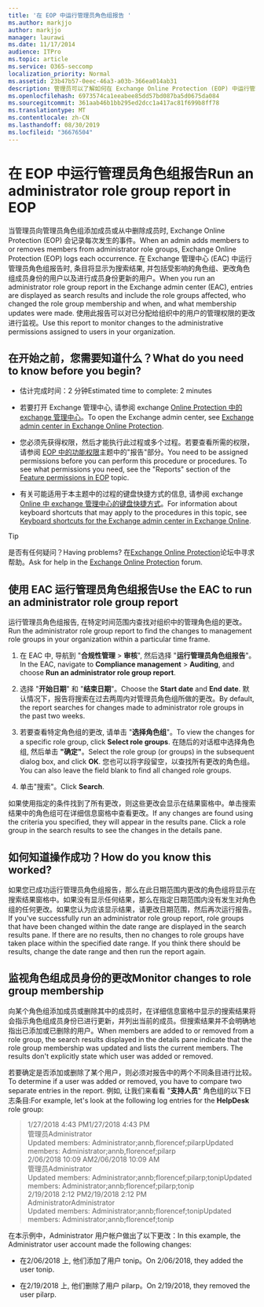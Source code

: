 ```yaml
---
title: '在 EOP 中运行管理员角色组报告 '
ms.author: markjjo
author: markjjo
manager: laurawi
ms.date: 11/17/2014
audience: ITPro
ms.topic: article
ms.service: O365-seccomp
localization_priority: Normal
ms.assetid: 23b47b57-0eec-46a3-a03b-366ea014ab31
description: 管理员可以了解如何在 Exchange Online Protection (EOP) 中运行管理员角色组报告。 当管理员向管理员角色组添加成员或从中删除成员时, 此报告将记录, Microsoft Exchange Online Protection (EOP) 会记录每次出现的情况。
ms.openlocfilehash: 6973574ca1eeabee85dd57bd087ba5d0675da084
ms.sourcegitcommit: 361aab46b1bb295ed2dcc1a417ac81f699b8ff78
ms.translationtype: MT
ms.contentlocale: zh-CN
ms.lasthandoff: 08/30/2019
ms.locfileid: "36676504"
---
```

# <a name="run-an-administrator-role-group-report-in-eop"></a><span data-ttu-id="16304-104">在 EOP 中运行管理员角色组报告</span><span class="sxs-lookup"><span data-stu-id="16304-104">Run an administrator role group report in EOP</span></span>

 <span data-ttu-id="16304-105">当管理员向管理员角色组添加成员或从中删除成员时, Exchange Online Protection (EOP) 会记录每次发生的事件。</span><span class="sxs-lookup"><span data-stu-id="16304-105">When an admin adds members to or removes members from administrator role groups, Exchange Online Protection (EOP) logs each occurrence.</span></span> <span data-ttu-id="16304-106">在 Exchange 管理中心 (EAC) 中运行管理员角色组报告时, 条目将显示为搜索结果, 并包括受影响的角色组、更改角色组成员身份的用户以及进行成员身份更新的用户。</span><span class="sxs-lookup"><span data-stu-id="16304-106">When you run an administrator role group report in the Exchange admin center (EAC), entries are displayed as search results and include the role groups affected, who changed the role group membership and when, and what membership updates were made.</span></span> <span data-ttu-id="16304-107">使用此报告可以对已分配给组织中的用户的管理权限的更改进行监视。</span><span class="sxs-lookup"><span data-stu-id="16304-107">Use this report to monitor changes to the administrative permissions assigned to users in your organization.</span></span>
  
## <a name="what-do-you-need-to-know-before-you-begin"></a><span data-ttu-id="16304-108">在开始之前，您需要知道什么？</span><span class="sxs-lookup"><span data-stu-id="16304-108">What do you need to know before you begin?</span></span>

- <span data-ttu-id="16304-109">估计完成时间：2 分钟</span><span class="sxs-lookup"><span data-stu-id="16304-109">Estimated time to complete: 2 minutes</span></span>

- <span data-ttu-id="16304-110">若要打开 Exchange 管理中心, 请参阅 exchange [Online Protection 中的 exchange 管理中心](../exchange-admin-center-in-exchange-online-protection-eop.md)。</span><span class="sxs-lookup"><span data-stu-id="16304-110">To open the Exchange admin center, see [Exchange admin center in Exchange Online Protection](../exchange-admin-center-in-exchange-online-protection-eop.md).</span></span>

- <span data-ttu-id="16304-p103">您必须先获得权限，然后才能执行此过程或多个过程。若要查看所需的权限，请参阅 [EOP 中的功能权限](feature-permissions-in-eop.md)主题中的"报告"部分。</span><span class="sxs-lookup"><span data-stu-id="16304-p103">You need to be assigned permissions before you can perform this procedure or procedures. To see what permissions you need, see the "Reports" section of the [Feature permissions in EOP](feature-permissions-in-eop.md) topic.</span></span>

- <span data-ttu-id="16304-113">有关可能适用于本主题中的过程的键盘快捷方式的信息, 请参阅 exchange [Online 中 exchange 管理中心的键盘快捷方式](https://docs.microsoft.com/Exchange/accessibility/keyboard-shortcuts-in-admin-center)。</span><span class="sxs-lookup"><span data-stu-id="16304-113">For information about keyboard shortcuts that may apply to the procedures in this topic, see [Keyboard shortcuts for the Exchange admin center in Exchange Online](https://docs.microsoft.com/Exchange/accessibility/keyboard-shortcuts-in-admin-center).</span></span>

> [!TIP]
> <span data-ttu-id="16304-114">是否有任何疑问？</span><span class="sxs-lookup"><span data-stu-id="16304-114">Having problems?</span></span> <span data-ttu-id="16304-115">在[Exchange Online Protection](https://go.microsoft.com/fwlink/p/?linkId=285351)论坛中寻求帮助。</span><span class="sxs-lookup"><span data-stu-id="16304-115">Ask for help in the [Exchange Online Protection](https://go.microsoft.com/fwlink/p/?linkId=285351) forum.</span></span>
  
## <a name="use-the-eac-to-run-an-administrator-role-group-report"></a><span data-ttu-id="16304-116">使用 EAC 运行管理员角色组报告</span><span class="sxs-lookup"><span data-stu-id="16304-116">Use the EAC to run an administrator role group report</span></span>

<span data-ttu-id="16304-117">运行管理员角色组报告, 在特定时间范围内查找对组织中的管理角色组的更改。</span><span class="sxs-lookup"><span data-stu-id="16304-117">Run the administrator role group report to find the changes to management role groups in your organization within a particular time frame.</span></span>
  
1. <span data-ttu-id="16304-118">在 EAC 中, 导航到 "**合规性管理** \> **审核**", 然后选择 "**运行管理员角色组报告**"。</span><span class="sxs-lookup"><span data-stu-id="16304-118">In the EAC, navigate to **Compliance management** \> **Auditing**, and choose **Run an administrator role group report**.</span></span>

2. <span data-ttu-id="16304-119">选择 "**开始日期**" 和 "**结束日期**"。</span><span class="sxs-lookup"><span data-stu-id="16304-119">Choose the **Start date** and **End date**.</span></span> <span data-ttu-id="16304-120">默认情况下，报告将搜索在过去两周内对管理员角色组所做的更改。</span><span class="sxs-lookup"><span data-stu-id="16304-120">By default, the report searches for changes made to administrator role groups in the past two weeks.</span></span>

3. <span data-ttu-id="16304-121">若要查看特定角色组的更改, 请单击 "**选择角色组**"。</span><span class="sxs-lookup"><span data-stu-id="16304-121">To view the changes for a specific role group, click **Select role groups**.</span></span> <span data-ttu-id="16304-122">在随后的对话框中选择角色组, 然后单击 **"确定"**。</span><span class="sxs-lookup"><span data-stu-id="16304-122">Select the role group (or groups) in the subsequent dialog box, and click **OK**.</span></span> <span data-ttu-id="16304-123">您也可以将字段留空，以查找所有更改的角色组。</span><span class="sxs-lookup"><span data-stu-id="16304-123">You can also leave the field blank to find all changed role groups.</span></span>

4. <span data-ttu-id="16304-124">单击"搜索"。</span><span class="sxs-lookup"><span data-stu-id="16304-124">Click **Search**.</span></span>

<span data-ttu-id="16304-p107">如果使用指定的条件找到了所有更改，则这些更改会显示在结果窗格中。单击搜索结果中的角色组可在详细信息窗格中查看更改。</span><span class="sxs-lookup"><span data-stu-id="16304-p107">If any changes are found using the criteria you specified, they will appear in the results pane. Click a role group in the search results to see the changes in the details pane.</span></span>
  
## <a name="how-do-you-know-this-worked"></a><span data-ttu-id="16304-127">如何知道操作成功？</span><span class="sxs-lookup"><span data-stu-id="16304-127">How do you know this worked?</span></span>

<span data-ttu-id="16304-p108">如果您已成功运行管理员角色组报告，那么在此日期范围内更改的角色组将显示在搜索结果窗格中。如果没有显示任何结果，那么在指定日期范围内没有发生对角色组的任何更改。如果您认为应该显示结果，请更改日期范围，然后再次运行报告。</span><span class="sxs-lookup"><span data-stu-id="16304-p108">If you've successfully run an administrator role group report, role groups that have been changed within the date range are displayed in the search results pane. If there are no results, then no changes to role groups have taken place within the specified date range. If you think there should be results, change the date range and then run the report again.</span></span>
  
## <a name="monitor-changes-to-role-group-membership"></a><span data-ttu-id="16304-131">监视角色组成员身份的更改</span><span class="sxs-lookup"><span data-stu-id="16304-131">Monitor changes to role group membership</span></span>

<span data-ttu-id="16304-p109">向某个角色组添加成员或删除其中的成员时，在详细信息窗格中显示的搜索结果将会指示角色组成员身份已进行更新，并列出当前的成员。但搜索结果并不会明确地指出已添加或已删除的用户。</span><span class="sxs-lookup"><span data-stu-id="16304-p109">When members are added to or removed from a role group, the search results displayed in the details pane indicate that the role group membership was updated and lists the current members. The results don't explicitly state which user was added or removed.</span></span>
  
<span data-ttu-id="16304-134">若要确定是否添加或删除了某个用户，则必须对报告中的两个不同条目进行比较。</span><span class="sxs-lookup"><span data-stu-id="16304-134">To determine if a user was added or removed, you have to compare two separate entries in the report.</span></span> <span data-ttu-id="16304-135">例如, 让我们来看看 "**支持人员**" 角色组的以下日志条目:</span><span class="sxs-lookup"><span data-stu-id="16304-135">For example, let's look at the following log entries for the **HelpDesk** role group:</span></span>
  
> <span data-ttu-id="16304-136">1/27/2018 4:43 PM</span><span class="sxs-lookup"><span data-stu-id="16304-136">1/27/2018 4:43 PM</span></span> <br> <span data-ttu-id="16304-137">管理员</span><span class="sxs-lookup"><span data-stu-id="16304-137">Administrator</span></span> <br> <span data-ttu-id="16304-138">Updated members: Administrator;annb,florencef;pilarp</span><span class="sxs-lookup"><span data-stu-id="16304-138">Updated members: Administrator;annb,florencef;pilarp</span></span> <br> <span data-ttu-id="16304-139">2/06/2018 10:09 AM</span><span class="sxs-lookup"><span data-stu-id="16304-139">2/06/2018 10:09 AM</span></span> <br> <span data-ttu-id="16304-140">管理员</span><span class="sxs-lookup"><span data-stu-id="16304-140">Administrator</span></span> <br> <span data-ttu-id="16304-141">Updated members: Administrator;annb;florencef;pilarp;tonip</span><span class="sxs-lookup"><span data-stu-id="16304-141">Updated members: Administrator;annb;florencef;pilarp;tonip</span></span> <br> <span data-ttu-id="16304-142">2/19/2018 2:12 PM</span><span class="sxs-lookup"><span data-stu-id="16304-142">2/19/2018 2:12 PM</span></span> <br> <span data-ttu-id="16304-143">Administrator</span><span class="sxs-lookup"><span data-stu-id="16304-143">Administrator</span></span> <br> <span data-ttu-id="16304-144">Updated members: Administrator;annb;florencef;tonip</span><span class="sxs-lookup"><span data-stu-id="16304-144">Updated members: Administrator;annb;florencef;tonip</span></span>

<span data-ttu-id="16304-145">在本示例中，Administrator 用户帐户做出了以下更改：</span><span class="sxs-lookup"><span data-stu-id="16304-145">In this example, the Administrator user account made the following changes:</span></span>
  
- <span data-ttu-id="16304-146">在2/06/2018 上, 他们添加了用户 tonip。</span><span class="sxs-lookup"><span data-stu-id="16304-146">On 2/06/2018, they added the user tonip.</span></span>

- <span data-ttu-id="16304-147">在2/19/2018 上, 他们删除了用户 pilarp。</span><span class="sxs-lookup"><span data-stu-id="16304-147">On 2/19/2018, they removed the user pilarp.</span></span>
